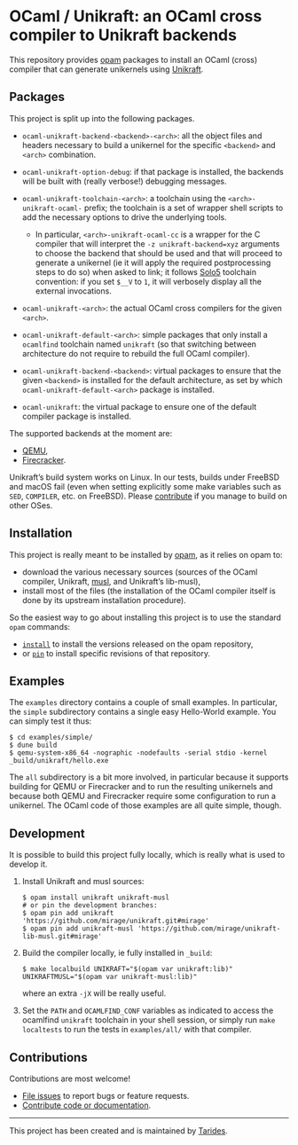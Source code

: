 # OCaml / Unikraft: an OCaml cross compiler to Unikraft backends

This repository provides [opam] packages to install an OCaml (cross) compiler
that can generate unikernels using [Unikraft].

[opam]: https://opam.ocaml.org
[Unikraft]: https://unikraft.org


## Packages

This project is split up into the following packages.

- `ocaml-unikraft-backend-<backend>-<arch>`: all the object files and headers
  necessary to build a unikernel for the specific `<backend>` and `<arch>`
  combination.

- `ocaml-unikraft-option-debug`: if that package is installed, the backends will
  be built with (really verbose!) debugging messages.

- `ocaml-unikraft-toolchain-<arch>`: a toolchain using the
  `<arch>-unikraft-ocaml-` prefix; the toolchain is a set of wrapper shell
  scripts to add the necessary options to drive the underlying tools.
  - In particular, `<arch>-unikraft-ocaml-cc` is a wrapper for the C compiler
    that will interpret the `-z unikraft-backend=xyz` arguments to choose the
    backend that should be used and that will proceed to generate a unikernel
    (ie it will apply the required postprocessing steps to do so) when asked to
    link; it follows [Solo5] toolchain convention: if you set `$__V` to `1`, it
    will verbosely display all the external invocations.

- `ocaml-unikraft-<arch>`: the actual OCaml cross compilers for the given `<arch>`.

- `ocaml-unikraft-default-<arch>`: simple packages that only install a
  `ocamlfind` toolchain named `unikraft` (so that switching between architecture
  do not require to rebuild the full OCaml compiler).

- `ocaml-unikraft-backend-<backend>`: virtual packages to ensure that the given
  `<backend>` is installed for the default architecture, as set by which
  `ocaml-unikraft-default-<arch>` package is installed.

- `ocaml-unikraft`: the virtual package to ensure one of the default compiler
  package is installed.

[Solo5]: https://github.com/Solo5/solo5

The supported backends at the moment are:

- [QEMU],
- [Firecracker].

[QEMU]: https://www.qemu.org/
[Firecracker]: https://firecracker-microvm.github.io/

Unikraft’s build system works on Linux. In our tests, builds under FreeBSD and
macOS fail (even when setting explicitly some make variables such as `SED`,
`COMPILER`, etc. on FreeBSD). Please [contribute](#contributions) if you manage
to build on other OSes.


## Installation

This project is really meant to be installed by [opam], as it relies on opam to:

- download the various necessary sources (sources of the OCaml compiler,
  Unikraft, [musl], and Unikraft’s lib-musl),
- install most of the files (the installation of the OCaml compiler itself is
  done by its upstream installation procedure).

So the easiest way to go about installing this project is to use the standard
`opam` commands:
- [`install`] to install the versions released on the opam repository,
- or [`pin`] to install specific revisions of that repository.

[musl]: https://musl.libc.org/
[`install`]: https://opam.ocaml.org/doc/Usage.html#opam-install
[`pin`]: https://opam.ocaml.org/doc/Usage.html#opam-pin


## Examples

The `examples` directory contains a couple of small examples. In particular, the
`simple` subdirectory contains a single easy Hello-World example. You can simply
test it thus:

```
$ cd examples/simple/
$ dune build
$ qemu-system-x86_64 -nographic -nodefaults -serial stdio -kernel _build/unikraft/hello.exe
```

The `all` subdirectory is a bit more involved, in particular because it supports
building for QEMU or Firecracker and to run the resulting unikernels and because
both QEMU and Firecracker require some configuration to run a unikernel. The
OCaml code of those examples are all quite simple, though.


## Development

It is possible to build this project fully locally, which is really what is used
to develop it.

1.  Install Unikraft and musl sources:

    ```
    $ opam install unikraft unikraft-musl
    # or pin the development branches:
    $ opam pin add unikraft 'https://github.com/mirage/unikraft.git#mirage'
    $ opam pin add unikraft-musl 'https://github.com/mirage/unikraft-lib-musl.git#mirage'
    ```

2.  Build the compiler locally, ie fully installed in `_build`:

    ```
    $ make localbuild UNIKRAFT="$(opam var unikraft:lib)" UNIKRAFTMUSL="$(opam var unikraft-musl:lib)"
    ```

    where an extra `-jX` will be really useful.

3.  Set the `PATH` and `OCAMLFIND_CONF` variables as indicated to access the
    ocamlfind `unikraft` toolchain in your shell session, or simply run
    `make localtests` to run the tests in `examples/all/` with that compiler.


## Contributions

Contributions are most welcome!

- [File issues](https://github.com/mirage/ocaml-unikraft/issues) to report bugs
  or feature requests.
- [Contribute code or documentation](./CONTRIBUTING.md).

---

This project has been created and is maintained by
[Tarides](https://tarides.com).

